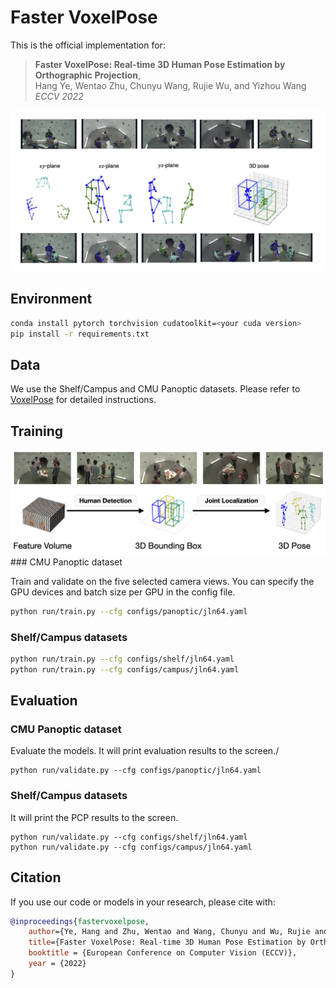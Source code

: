 # Faster VoxelPose
This is the official implementation for:
> **Faster VoxelPose: Real-time 3D Human Pose Estimation by Orthographic Projection**,            
> Hang Ye, Wentao Zhu, Chunyu Wang, Rujie Wu, and Yizhou Wang       
> *ECCV 2022*

<img src="assets/band.jpg" width="800"/>

## Environment
```bash
conda install pytorch torchvision cudatoolkit=<your cuda version>
pip install -r requirements.txt
```

## Data 
We use the Shelf/Campus and CMU Panoptic datasets. Please refer to [VoxelPose](https://github.com/microsoft/voxelpose-pytorch#data-preparation) for detailed instructions.


## Training
<img src="assets/teaser.jpg" width="800"/>
### CMU Panoptic dataset

Train and validate on the five selected camera views. You can specify the GPU devices and batch size per GPU in the config file. 
```bash
python run/train.py --cfg configs/panoptic/jln64.yaml
```
### Shelf/Campus datasets
```bash
python run/train.py --cfg configs/shelf/jln64.yaml
python run/train.py --cfg configs/campus/jln64.yaml
```

## Evaluation
### CMU Panoptic dataset

Evaluate the models. It will print evaluation results to the screen./
```
python run/validate.py --cfg configs/panoptic/jln64.yaml
```
### Shelf/Campus datasets

It will print the PCP results to the screen.
```
python run/validate.py --cfg configs/shelf/jln64.yaml
python run/validate.py --cfg configs/campus/jln64.yaml
```

## Citation
If you use our code or models in your research, please cite with:
```bibtex
@inproceedings{fastervoxelpose,
    author={Ye, Hang and Zhu, Wentao and Wang, Chunyu and Wu, Rujie and Wang, Yizhou},
    title={Faster VoxelPose: Real-time 3D Human Pose Estimation by Orthographic Projection},
    booktitle = {European Conference on Computer Vision (ECCV)},
    year = {2022}
}
```